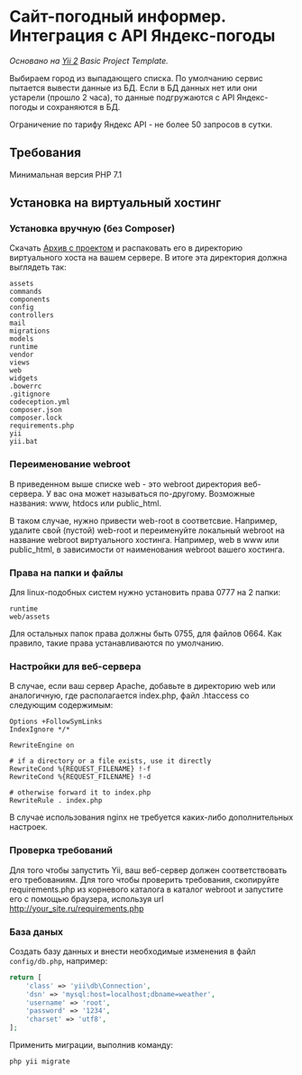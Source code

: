 # Сайт-погодный информер. Интеграция с API Яндекс-погоды

_Основано на [Yii 2](http://www.yiiframework.com/) Basic Project Template._

Выбираем город из выпадающего списка. По умолчанию сервис пытается вывести данные из БД.
Если в БД данных нет или они устарели (прошло 2 часа), то данные подгружаются с API Яндекс-погоды и сохраняются в БД.

Ограничение по тарифу Яндекс API - не более 50 запросов в сутки.

## Требования

Минимальная версия PHP 7.1

## Установка на виртуальный хостинг

### Установка вручную (без Composer)

Скачать [Архив с проектом](http://weather.ru5.info/deploy.zip) и распаковать его в директорию виртуального хоста на вашем сервере.
В итоге эта директория должна выглядеть так:

    assets
    commands
    components
    config
    controllers
    mail
    migrations
    models
    runtime
    vendor
    views
    web
    widgets
    .bowerrc
    .gitignore
    codeception.yml
    composer.json
    composer.lock
    requirements.php
    yii
    yii.bat

### Переименование webroot
В приведенном выше списке web - это webroot директория веб-сервера. У вас она может называться по-другому. Возможные названия: www, htdocs или public_html.

В таком случае, нужно привести web-root в соответсвие. Например, удалите свой (пустой) web-root и переименуйте локальный webroot на название webroot виртуального хостинга. Например, web в www или public_html, в зависимости от наименования webroot вашего хостинга.

### Права на папки и файлы
Для linux-подобных систем нужно установить права 0777 на 2 папки:

    runtime
    web/assets
    
Для остальных папок права должны быть 0755, для файлов 0664. Как правило, такие права устанавливаются по умолчанию.

### Настройки для веб-сервера
В случае, если ваш сервер Apache, добавьте в директорию web или аналогичную, где располагается index.php, файл .htaccess со следующим содержимым:

    Options +FollowSymLinks
    IndexIgnore */*
    
    RewriteEngine on
    
    # if a directory or a file exists, use it directly
    RewriteCond %{REQUEST_FILENAME} !-f
    RewriteCond %{REQUEST_FILENAME} !-d
    
    # otherwise forward it to index.php
    RewriteRule . index.php

В случае использования nginx не требуется каких-либо дополнительных настроек.

### Проверка требований
Для того чтобы запустить Yii, ваш веб-сервер должен соответствовать его требованиям. 
Для того чтобы проверить требования, скопируйте requirements.php из корневого каталога в каталог webroot и запустите его с помощью браузера, используя url http://your_site.ru/requirements.php

### База даных
Создать базу данных и внести необходимые изменения в файл `config/db.php`, например:

```php
return [
    'class' => 'yii\db\Connection',
    'dsn' => 'mysql:host=localhost;dbname=weather',
    'username' => 'root',
    'password' => '1234',
    'charset' => 'utf8',
];
```

Применить миграции, выполнив команду:

```
php yii migrate
```
